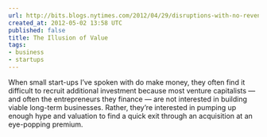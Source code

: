 ```yaml
---
url: http://bits.blogs.nytimes.com/2012/04/29/disruptions-with-no-revenue-an-illusion-of-value/
created_at: 2012-05-02 13:58 UTC
published: false
title: The Illusion of Value
tags:
- business
- startups
---
```


When small start-ups I’ve spoken with do make money, they often find it difficult to recruit additional investment because most venture capitalists — and often the entrepreneurs they finance — are not interested in building viable long-term businesses. Rather, they’re interested in pumping up enough hype and valuation to find a quick exit through an acquisition at an eye-popping premium.
